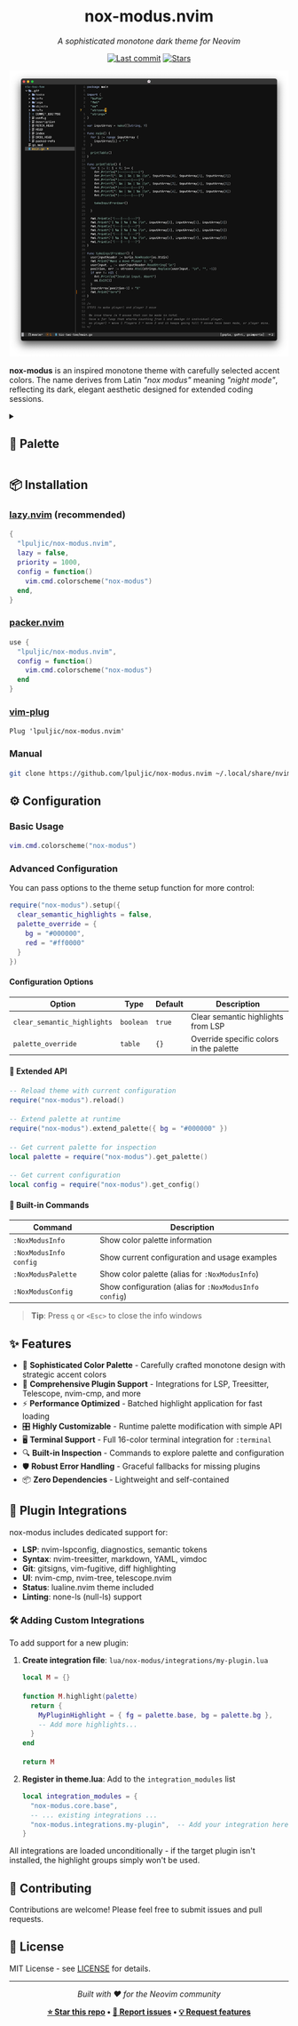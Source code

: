 <div align="center">

# nox-modus.nvim

_A sophisticated monotone dark theme for Neovim_

[![Last commit](https://img.shields.io/github/last-commit/lpuljic/nox-modus.nvim?style=for-the-badge&logo=starship&color=88afa2&logoColor=e4e4e4&labelColor=232323)](https://github.com/lpuljic/nox-modus.nvim/pulse)
[![Stars](https://img.shields.io/github/stars/lpuljic/nox-modus.nvim?style=for-the-badge&logo=starship&color=569cd6&logoColor=e4e4e4&labelColor=232323)](https://github.com/lpuljic/nox-modus.nvim/stargazers)

![Preview](./image/nox-modus.png)

</div>

**nox-modus** is an inspired monotone theme with carefully selected accent colors. The name derives from Latin _"nox modus"_ meaning _"night mode"_, reflecting its dark, elegant aesthetic designed for extended coding sessions.

<details>
<summary><h2>🎨 Palette</h2></summary>

<table>
  <thead>
    <tr>
      <th>Name</th>
      <th>Hex</th>
      <th>Color</th>
    </tr>
  </thead>
  <tbody>
    <tr><td><strong>bg</strong></td><td><code>#111111</code></td><td style="background:#111111;width:60px;"></td></tr>
    <tr><td><strong>base</strong></td><td><code>#e4e4e4</code></td><td style="background:#e4e4e4;width:60px;"></td></tr>
    <tr><td><strong>dark</strong></td><td><code>#151515</code></td><td style="background:#151515;width:60px;"></td></tr>
    <tr><td><strong>dawn</strong></td><td><code>#a0a0a0</code></td><td style="background:#a0a0a0;width:60px;"></td></tr>
    <tr><td><strong>ash_grey</strong></td><td><code>#b6b6b5</code></td><td style="background:#b6b6b5;width:60px;"></td></tr>
    <tr><td><strong>gravel</strong></td><td><code>#494949</code></td><td style="background:#494949;width:60px;"></td></tr>
    <tr><td><strong>warm_grey</strong></td><td><code>#8c8c8c</code></td><td style="background:#8c8c8c;width:60px;"></td></tr>
    <tr><td><strong>storm_dust</strong></td><td><code>#666666</code></td><td style="background:#666666;width:60px;"></td></tr>
    <tr><td><strong>cascade</strong></td><td><code>#88afa2</code></td><td style="background:#88afa2;width:60px;"></td></tr>
    <tr><td><strong>monsoon</strong></td><td><code>#719597</code></td><td style="background:#719597;width:60px;"></td></tr>
    <tr><td><strong>olivine</strong></td><td><code>#97bc62</code></td><td style="background:#97bc62;width:60px;"></td></tr>
    <tr><td><strong>aluminium</strong></td><td><code>#ababaf</code></td><td style="background:#ababaf;width:60px;"></td></tr>
    <tr><td><strong>gun_powder</strong></td><td><code>#415062</code></td><td style="background:#415062;width:60px;"></td></tr>
    <tr><td><strong>grey_chateau</strong></td><td><code>#96a6c8</code></td><td style="background:#96a6c8;width:60px;"></td></tr>
    <tr><td><strong>zeus</strong></td><td><code>#232323</code></td><td style="background:#232323;width:60px;"></td></tr>
    <tr><td><strong>celestial_blue</strong></td><td><code>#569cd6</code></td><td style="background:#569cd6;width:60px;"></td></tr>
    <tr><td><strong>purple</strong></td><td><code>#b180d7</code></td><td style="background:#b180d7;width:60px;"></td></tr>
    <tr><td><strong>red</strong></td><td><code>#da3633</code></td><td style="background:#da3633;width:60px;"></td></tr>
    <tr><td><strong>mocha</strong></td><td><code>#a47663</code></td><td style="background:#a47663;width:60px;"></td></tr>
    <tr><td><strong>orange</strong></td><td><code>#f3701e</code></td><td style="background:#f3701e;width:60px;"></td></tr>
    <tr><td><strong>sunglow</strong></td><td><code>#fac03b</code></td><td style="background:#fac03b;width:60px;"></td></tr>
    <tr><td><strong>golden_glow</strong></td><td><code>#fce094</code></td><td style="background:#fce094;width:60px;"></td></tr>
    <tr><td><strong>git.DiffAdd</strong></td><td><code>#294841</code></td><td style="background:#294841;width:60px;"></td></tr>
    <tr><td><strong>git.DiffDelete</strong></td><td><code>#6a2835</code></td><td style="background:#6a2835;width:60px;"></td></tr>
    <tr><td><strong>git.DiffChange</strong></td><td><code>#49423c</code></td><td style="background:#49423c;width:60px;"></td></tr>
    <tr><td><strong>git.DiffText</strong></td><td><code>#c5630c</code></td><td style="background:#c5630c;width:60px;"></td></tr>
    <tr><td><strong>diagnostics.DiagnosticError</strong></td><td><code>#be7c7d</code></td><td style="background:#be7c7d;width:60px;"></td></tr>
    <tr><td><strong>diagnostics.DiagnosticWarn</strong></td><td><code>#aa8a69</code></td><td style="background:#aa8a69;width:60px;"></td></tr>
  </tbody>
</table>

</details>

## 📦 Installation

### [lazy.nvim](https://github.com/folke/lazy.nvim) (recommended)

```lua
{
  "lpuljic/nox-modus.nvim",
  lazy = false,
  priority = 1000,
  config = function()
    vim.cmd.colorscheme("nox-modus")
  end,
}
```

### [packer.nvim](https://github.com/wbthomason/packer.nvim)

```lua
use {
  "lpuljic/nox-modus.nvim",
  config = function()
    vim.cmd.colorscheme("nox-modus")
  end
}
```

### [vim-plug](https://github.com/junegunn/vim-plug)

```vim
Plug 'lpuljic/nox-modus.nvim'
```

### Manual

```bash
git clone https://github.com/lpuljic/nox-modus.nvim ~/.local/share/nvim/site/pack/plugins/start/nox-modus.nvim
```

## ⚙️ Configuration

### Basic Usage

```lua
vim.cmd.colorscheme("nox-modus")
```

### Advanced Configuration

You can pass options to the theme setup function for more control:

```lua
require("nox-modus").setup({
  clear_semantic_highlights = false,
  palette_override = {
    bg = "#000000",
    red = "#ff0000"
  }
})
```

#### Configuration Options

| Option | Type | Default | Description |
|--------|------|---------|-------------|
| `clear_semantic_highlights` | `boolean` | `true` | Clear semantic highlights from LSP |
| `palette_override` | `table` | `{}` | Override specific colors in the palette |

#### 🔧 Extended API

```lua
-- Reload theme with current configuration
require("nox-modus").reload()

-- Extend palette at runtime
require("nox-modus").extend_palette({ bg = "#000000" })

-- Get current palette for inspection
local palette = require("nox-modus").get_palette()

-- Get current configuration
local config = require("nox-modus").get_config()
```

#### 💬 Built-in Commands

| Command                | Description                                           |
| ---------------------- | ----------------------------------------------------- |
| `:NoxModusInfo`        | Show color palette information                        |
| `:NoxModusInfo config` | Show current configuration and usage examples         |
| `:NoxModusPalette`     | Show color palette (alias for `:NoxModusInfo`)        |
| `:NoxModusConfig`      | Show configuration (alias for `:NoxModusInfo config`) |

> **Tip**: Press `q` or `<Esc>` to close the info windows

## ✨ Features

- 🎨 **Sophisticated Color Palette** - Carefully crafted monotone design with strategic accent colors
- 🔧 **Comprehensive Plugin Support** - Integrations for LSP, Treesitter, Telescope, nvim-cmp, and more
- ⚡ **Performance Optimized** - Batched highlight application for fast loading
- 🎛️ **Highly Customizable** - Runtime palette modification with simple API
- 🖥️ **Terminal Support** - Full 16-color terminal integration for `:terminal`
- 🔍 **Built-in Inspection** - Commands to explore palette and configuration
- 🛡️ **Robust Error Handling** - Graceful fallbacks for missing plugins
- 📦 **Zero Dependencies** - Lightweight and self-contained

## 🔌 Plugin Integrations

nox-modus includes dedicated support for:

- **LSP**: nvim-lspconfig, diagnostics, semantic tokens
- **Syntax**: nvim-treesitter, markdown, YAML, vimdoc
- **Git**: gitsigns, vim-fugitive, diff highlighting
- **UI**: nvim-cmp, nvim-tree, telescope.nvim
- **Status**: lualine.nvim theme included
- **Linting**: none-ls (null-ls) support

### 🛠️ Adding Custom Integrations

To add support for a new plugin:

1. **Create integration file**: `lua/nox-modus/integrations/my-plugin.lua`
   ```lua
   local M = {}
   
   function M.highlight(palette)
     return {
       MyPluginHighlight = { fg = palette.base, bg = palette.bg },
       -- Add more highlights...
     }
   end
   
   return M
   ```

2. **Register in theme.lua**: Add to the `integration_modules` list
   ```lua
   local integration_modules = {
     "nox-modus.core.base",
     -- ... existing integrations ...
     "nox-modus.integrations.my-plugin",  -- Add your integration here
   }
   ```

All integrations are loaded unconditionally - if the target plugin isn't installed, the highlight groups simply won't be used.

## 🤝 Contributing

Contributions are welcome! Please feel free to submit issues and pull requests.

## 📄 License

MIT License - see [LICENSE](LICENSE) for details.

---

<div align="center">

_Built with ❤️ for the Neovim community_

**[⭐ Star this repo](https://github.com/lpuljic/nox-modus.nvim) • [🐛 Report issues](https://github.com/lpuljic/nox-modus.nvim/issues) • [💡 Request features](https://github.com/lpuljic/nox-modus.nvim/issues/new)**

</div>
